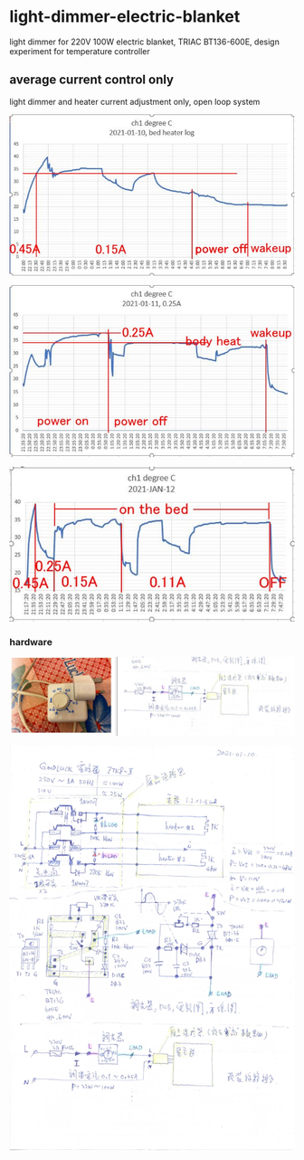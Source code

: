 # light-dimmer-electric-blanket
light dimmer for 220V 100W electric blanket, TRIAC BT136-600E, design experiment for temperature controller

## average current control only
light dimmer and heater current adjustment only, open loop system

![average_current_control_only/log_plot/2021-01-11bed-heater-plot1.jpg](average_current_control_only/log_plot/2021-01-11bed-heater-plot1.jpg)  

![average_current_control_only/log_plot/2021-01-12bed-heater-plot1.jpg](average_current_control_only/log_plot/2021-01-12bed-heater-plot1.jpg)  

![average_current_control_only/log_plot/2021-01-13bed-heater-plot1.jpg](average_current_control_only/log_plot/2021-01-13bed-heater-plot1.jpg)  

### hardware


![average_current_control_only/hardware/Electric_blanket_light_dimmer_schematic.jpg](average_current_control_only/hardware/Electric_blanket_light_dimmer_schematic.jpg)

![average_current_control_only/hardware/schematic.jpg](average_current_control_only/hardware/schematic.jpg)
